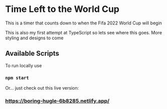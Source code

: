 # Time Left to the World Cup
This is a timer that counts down to when the Fifa 2022 World Cup will begin

This is also my first attempt at TypeScript so lets see where this goes. More styling and designs to come

## Available Scripts

To run locally use

### `npm start`

Or... just check out this live version:
### https://boring-hugle-6b8285.netlify.app/


